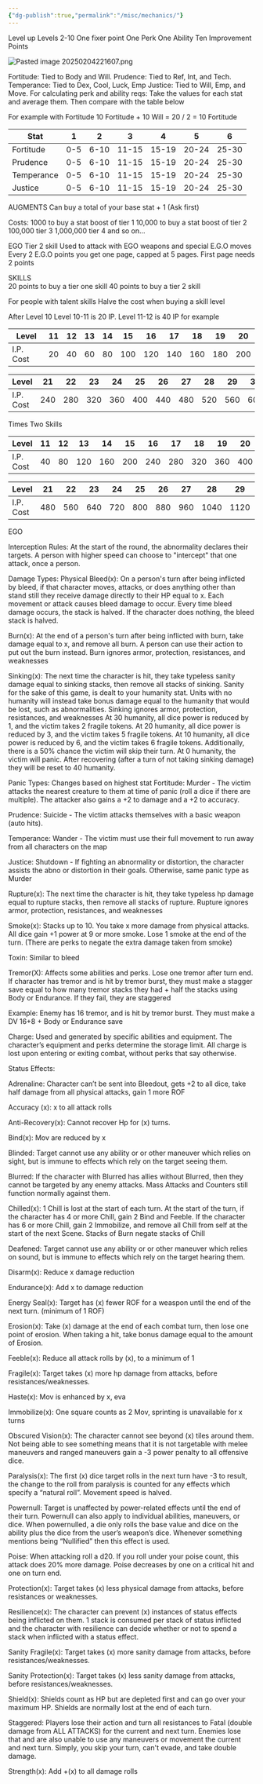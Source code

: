 ```yaml
---
{"dg-publish":true,"permalink":"/misc/mechanics/"}
---
```


Level up
Levels 2-10
One fixer point
One Perk
One Ability
Ten Improvement Points

![Pasted image 20250204221607.png](/img/user/Pasted%20image%2020250204221607.png)

Fortitude: Tied to Body and Will.
Prudence: Tied to Ref, Int, and Tech.
Temperance: Tied to Dex, Cool, Luck, Emp
Justice: Tied to Will, Emp, and Move.
For calculating perk and ability reqs: Take the values for each stat and average them. Then compare with the table below

For example with Fortitude
10 Fortitude + 10 Will = 20 / 2 = 10 Fortitude

| Stat       | 1   | 2    | 3     | 4     | 5     | 6     |
| ---------- | --- | ---- | ----- | ----- | ----- | ----- |
| Fortitude  | 0-5 | 6-10 | 11-15 | 15-19 | 20-24 | 25-30 |
| Prudence   | 0-5 | 6-10 | 11-15 | 15-19 | 20-24 | 25-30 |
| Temperance | 0-5 | 6-10 | 11-15 | 15-19 | 20-24 | 25-30 |
| Justice    | 0-5 | 6-10 | 11-15 | 15-19 | 20-24 | 25-30 |


AUGMENTS
Can buy a total of your base stat + 1
(Ask first)

Costs:
1000 to buy a stat boost of tier 1
10,000 to buy a stat boost of tier 2
100,000 tier 3
1,000,000 tier 4
and so on...

EGO
Tier 2 skill
Used to attack with EGO weapons and special E.G.O moves
Every 2 E.G.O points you get one page, capped at 5 pages.
First page needs 2 points

SKILLS  
20 points to buy a tier one skill
40 points to buy a tier 2 skill

For people with talent skills
Halve the cost when buying a skill level

After Level 10
Level 10-11 is 20 IP. Level 11-12 is 40 IP for example

| Level     | 11  | 12  | 13  | 14  | 15  | 16  | 17  | 18  | 19  | 20  |
| --------- | --- | --- | --- | --- | --- | --- | --- | --- | --- | --- |
| I.P. Cost | 20  | 40  | 60  | 80  | 100 | 120 | 140 | 160 | 180 | 200 |

| Level     | 21  | 22  | 23  | 24  | 25  | 26  | 27  | 28  | 29  | 30  |
| --------- | --- | --- | --- | --- | --- | --- | --- | --- | --- | --- |
| I.P. Cost | 240 | 280 | 320 | 360 | 400 | 440 | 480 | 520 | 560 | 600 |

Times Two Skills

| Level     | 11  | 12  | 13  | 14  | 15  | 16  | 17  | 18  | 19  | 20  |
| --------- | --- | --- | --- | --- | --- | --- | --- | --- | --- | --- |
| I.P. Cost | 40  | 80  | 120 | 160 | 200 | 240 | 280 | 320 | 360 | 400 |

| Level     | 21  | 22  | 23  | 24  | 25  | 26  | 27  | 28   | 29   | 30   |
| --------- | --- | --- | --- | --- | --- | --- | --- | ---- | ---- | ---- |
| I.P. Cost | 480 | 560 | 640 | 720 | 800 | 880 | 960 | 1040 | 1120 | 1200 |
EGO

Interception Rules:
At the start of the round, the abnormality declares their targets. A person with higher speed can choose to "intercept" that one attack, once a person.


Damage Types:
Physical
Bleed(x): On a person's turn after being inflicted by bleed, if that character moves, attacks, or does anything other than stand still they receive damage directly to their HP equal to x. Each movement or attack causes bleed damage to occur. Every time bleed damage occurs, the stack is halved. If the character does nothing, the bleed stack is halved.

Burn(x): At the end of a person's turn after being inflicted with burn, take damage equal to x, and remove all burn. A person can use their action to put out the burn instead. Burn ignores armor, protection, resistances, and weaknesses

Sinking(x): The next time the character is hit, they take typeless sanity damage equal to sinking stacks, then remove all stacks of sinking. Sanity for the sake of this game, is dealt to your humanity stat. Units with no humanity will instead take bonus damage equal to the humanity that would be lost, such as abnormalities. Sinking ignores armor, protection, resistances, and weaknesses
At 30 humanity, all dice power is reduced by 1, and the victim takes 2 fragile tokens.
At 20 humanity, all dice power is reduced by 3, and the victim takes 5 fragile tokens.
At 10 humanity, all dice power is reduced by 6, and the victim takes 6 fragile tokens. Additionally, there is a 50% chance the victim will skip their turn.
At 0 humanity, the victim will panic. After recovering (after a turn of not taking sinking damage) they will be reset to 40 humanity. 

Panic Types:
Changes based on highest stat
Fortitude:
Murder - The victim attacks the nearest creature to them at time of panic (roll a dice if there are multiple). The attacker also gains a +2 to damage and a +2 to accuracy.

Prudence:
Suicide - The victim attacks themselves with a basic weapon (auto hits).

Temperance:
Wander - The victim must use their full movement to run away from all characters on the map

Justice:
Shutdown - If fighting an abnormality or distortion, the character assists the abno or distortion in their goals. Otherwise, same panic type as Murder

Rupture(x): The next time the character is hit, they take typeless hp damage equal to rupture stacks, then remove all stacks of rupture. Rupture ignores armor, protection, resistances, and weaknesses

Smoke(x): Stacks up to 10. You take x more damage from physical attacks. All dice gain +1 power at 9 or more smoke. Lose 1 smoke at the end of the turn. (There are perks to negate the extra damage taken from smoke)

Toxin: Similar to bleed

Tremor(X): Affects some abilities and perks. Lose one tremor after turn end.
If character has tremor and is hit by tremor burst, they must make a stagger save equal to how many tremor stacks they had + half the stacks using Body or Endurance. If they fail, they are staggered

Example: Enemy has 16 tremor, and is hit by tremor burst. They must make a DV 16+8 + Body or Endurance save


Charge: Used and generated by specific abilities and equipment. The character’s equipment and perks determine the storage limit. All charge is lost upon entering or exiting combat, without perks that say otherwise.

Status Effects:

Adrenaline: Character can’t be sent into Bleedout, gets +2 to all dice, take half damage from all physical attacks, gain 1 more ROF

Accuracy (x): x to all attack rolls

Anti-Recovery(x): Cannot recover Hp for (x) turns. 

Bind(x): Mov are reduced by x

Blinded: Target cannot use any ability or or other maneuver which relies on sight, but is immune to effects which rely on the target seeing them.

Blurred: If the character with Blurred has allies without Blurred, then they cannot be targeted by any enemy attacks. Mass Attacks and Counters still function normally against them.

Chilled(x): 1 Chill is lost at the start of each turn. At the start of the turn, if the character has 4 or more Chill, gain 2 Bind and Feeble. If the character has 6 or more Chill, gain 2 Immobilize, and remove all Chill from self at the start of the next Scene. Stacks of Burn negate stacks of Chill

Deafened: Target cannot use any ability or or other maneuver which relies on sound, but is immune to effects which rely on the target hearing them.

Disarm(x): Reduce x damage reduction

Endurance(x): Add x to damage reduction

Energy Seal(x): Target has (x) fewer ROF for a weaspon until the end of the next turn. (minimum of 1 ROF)

Erosion(x): Take (x) damage at the end of each combat turn, then lose one point of erosion. When taking a hit, take bonus damage equal to the amount of Erosion.

Feeble(x): Reduce all attack rolls by (x), to a minimum of 1

Fragile(x): Target takes (x) more hp damage from attacks, before resistances/weaknesses.

Haste(x): Mov is enhanced by x, eva

Immobilize(x): One square counts as 2 Mov, sprinting is unavailable for x turns

Obscured Vision(x): The character cannot see beyond (x) tiles around them. Not being able to see something means that it is not targetable with melee maneuvers and ranged maneuvers gain a -3 power penalty to all offensive dice.

Paralysis(x): The first (x) dice target rolls in the next turn have -3 to result, the change to the roll from paralysis is counted for any effects which specify a “natural roll”. Movement speed is halved. 

Powernull: Target is unaffected by power-related effects until the end of their turn.
Powernull can also apply to individual abilities, maneuvers, or dice. When powernulled, a die only rolls the base value and dice on the ability plus the dice from the user’s weapon’s dice.
	Whenever something mentions being “Nullified” then this effect is used.

Poise: When attacking roll a d20. If you roll under your poise count, this attack does 20% more damage. Poise decreases by one on a critical hit and one on turn end.

Protection(x): Target takes (x) less physical damage from attacks, before resistances or weaknesses.

Resilience(x): The character can prevent (x) instances of status effects being inflicted on them. 1 stack is consumed per stack of status inflicted and the character with resilience can decide whether or not to spend a stack when inflicted with a status effect.


Sanity Fragile(x): Target takes (x) more sanity damage from attacks, before resistances/weaknesses.

Sanity Protection(x): Target takes (x) less sanity damage from attacks, before resistances/weaknesses.

Shield(x): Shields count as HP but are depleted first and can go over your maximum HP. Shields are normally lost at the end of each turn.

Staggered: Players lose their action and turn all resistances to Fatal (double damage from ALL ATTACKS) for the current and next turn. Enemies lose that and are also unable to use any maneuvers or movement the current and next turn. Simply, you skip your turn, can't evade, and take double damage.

Strength(x): Add +(x) to all damage rolls
